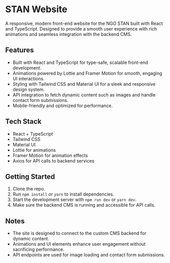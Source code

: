 # STAN Website

A responsive, modern front-end website for the NGO STAN built with React and TypeScript. Designed to provide a smooth user experience with rich animations and seamless integration with the backend CMS.

## Features

- Built with React and TypeScript for type-safe, scalable front-end development.
- Animations powered by Lottie and Framer Motion for smooth, engaging UI interactions.
- Styling with Tailwind CSS and Material UI for a sleek and responsive design system.
- API integration to fetch dynamic content such as images and handle contact form submissions.
- Mobile-friendly and optimized for performance.

## Tech Stack

- React + TypeScript
- Tailwind CSS
- Material UI
- Lottie for animations
- Framer Motion for animation effects
- Axios for API calls to backend services

## Getting Started

1. Clone the repo.
2. Run `npm install` or `yarn` to install dependencies.
3. Start the development server with `npm run dev` or `yarn dev`.
4. Make sure the backend CMS is running and accessible for API calls.

## Notes

- The site is designed to connect to the custom CMS backend for dynamic content.
- Animations and UI elements enhance user engagement without sacrificing performance.
- API endpoints are used for image loading and contact form submissions.
